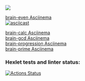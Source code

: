 <a href="https://codeclimate.com/github/SaveDim/python-project-lvl1/maintainability"><img src="https://api.codeclimate.com/v1/badges/56cb0c48385ced385a37/maintainability" /></a>

<a href="https://asciinema.org/a/504910">brain-even Asciinema</a><br>
[![asciicast](https://asciinema.org/a/504910)](https://asciinema.org/a/504910)

<a href="https://asciinema.org/a/506040">brain-calc Asciinema</a><br>
<a href="https://asciinema.org/a/FWUtGCl23O2fADULzkHbpNPRT">brain-gcd Asciinema</a><br>
<a href="https://asciinema.org/a/7MIvRspsjSzMvWGKRe3V5tntK">brain-progression Asciinema</a><br>
<a href="https://asciinema.org/a/iplQum2hBcvlEJsVEuOthQ3TM">brain-prime Asciinema</a><br>


### Hexlet tests and linter status:
[![Actions Status](https://github.com/SaveDim/python-project-lvl1/workflows/hexlet-check/badge.svg)](https://github.com/SaveDim/python-project-lvl1/actions)
